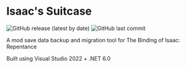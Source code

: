 # Isaac's Suitcase

![GitHub release (latest by date)](https://img.shields.io/github/v/release/OpenSauce04/IsaacsSuitcase)
![GitHub last commit](https://img.shields.io/github/last-commit/OpenSauce04/IsaacsSuitcase)

A mod save data backup and migration tool for The Binding of Isaac: Repentance

Built using Visual Studio 2022 + .NET 6.0
